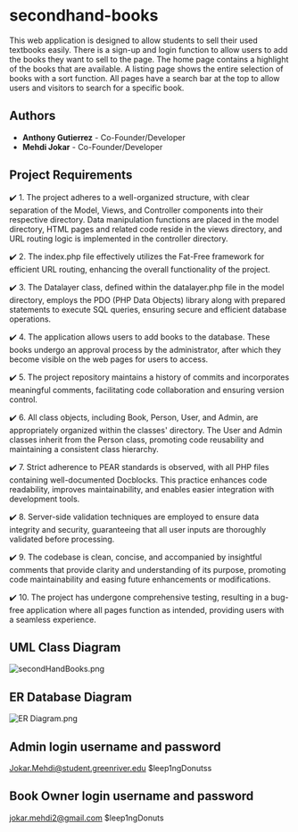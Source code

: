 # secondhand-books
This web application is designed to allow students to sell their used 
textbooks easily. There is a sign-up and login function to allow users to 
add the books they want to sell to the page. The home page contains a 
highlight of the books that are available. A listing page shows the entire 
selection of books with a sort function. All pages have a search bar at the 
top to allow users and visitors to search for a specific book.

## Authors
- **Anthony Gutierrez** - Co-Founder/Developer 
- **Mehdi Jokar** - Co-Founder/Developer

> 


## Project Requirements
:heavy_check_mark: 1. The project adheres to a well-organized structure, with clear separation of the Model, Views, and Controller components into their respective directory. Data manipulation functions are placed in the model directory, HTML pages and related code reside in the views directory, and URL routing logic is implemented in the controller directory.

:heavy_check_mark: 2. The index.php file effectively utilizes the Fat-Free framework for efficient URL routing, enhancing the overall functionality of the project.

:heavy_check_mark: 3. The Datalayer class, defined within the datalayer.php file in the model directory, employs the PDO (PHP Data Objects) library along with prepared statements to execute SQL queries, ensuring secure and efficient database operations.

:heavy_check_mark: 4. The application allows users to add books to the database. These books undergo an approval process by the administrator, after which they become visible on the web pages for users to access.

:heavy_check_mark: 5. The project repository maintains a history of commits and incorporates meaningful comments, facilitating code collaboration and ensuring version control.

:heavy_check_mark: 6. All class objects, including Book, Person, User, and Admin, are appropriately organized within the classes' directory. The User and Admin classes inherit from the Person class, promoting code reusability and maintaining a consistent class hierarchy.

:heavy_check_mark: 7. Strict adherence to PEAR standards is observed, with all PHP files containing well-documented Docblocks. This practice enhances code readability, improves maintainability, and enables easier integration with development tools. 

:heavy_check_mark: 8. Server-side validation techniques are employed to ensure data integrity and security, guaranteeing that all user inputs are thoroughly validated before processing.

:heavy_check_mark: 9. The codebase is clean, concise, and accompanied by insightful comments that provide clarity and understanding of its purpose, promoting code maintainability and easing future enhancements or modifications.

:heavy_check_mark: 10. The project has undergone comprehensive testing, resulting in a bug-free application where all pages function as intended, providing users with a seamless experience.

## UML Class Diagram
![secondHandBooks.png](..%2F..%2FsecondHandBooks.png)


## ER Database Diagram
![ER Diagram.png](..%2F..%2FER%20Diagram.png)


## Admin login username and password
Jokar.Mehdi@student.greenriver.edu
$leep1ngDonutss

## Book Owner login username and password
jokar.mehdi2@gmail.com
$leep1ngDonuts
